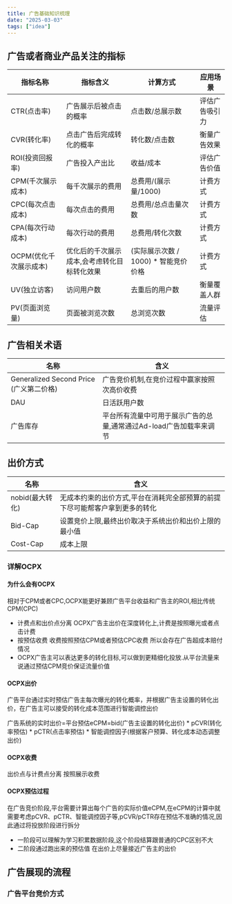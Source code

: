 ```yaml
---
title: 广告基础知识梳理
date: "2025-03-03"  
tags: ["idea"]
---
```



## 广告或者商业产品关注的指标  

| 指标名称 | 指标含义 | 计算方式 | 应用场景 |
|---------|---------|----------|----------|
| CTR(点击率) | 广告展示后被点击的概率 | 点击数/总展示数 | 评估广告吸引力 |
| CVR(转化率) | 点击广告后完成转化的概率 | 转化数/点击数 | 衡量广告效果 |
| ROI(投资回报率) | 广告投入产出比 | 收益/成本 | 评估广告价值 |
| CPM(千次展示成本) | 每千次展示的费用 | 总费用/(展示量/1000) | 计费方式 |
| CPC(每次点击成本) | 每次点击的费用 | 总费用/总点击量次数 | 计费方式  |
| CPA(每次行动成本) | 每次行动的费用 | 总费用/转化次数 | 计费方式  |
| OCPM(优化千次展示成本) | 优化后的千次展示成本,会考虑转化目标转化效果 | (实际展示次数 / 1000) * 智能竞价价格 | 计费方式  |
| UV(独立访客) | 访问用户数 | 去重后的用户数 | 衡量覆盖人群 |
| PV(页面浏览量) | 页面被浏览次数 | 总浏览次数 | 流量评估 |

## 广告相关术语
| 名称 | 含义 |  
|---------|---------|
| Generalized Second Price (广义第二价格) | 广告竞价机制,在竞价过程中赢家按照次高价收费 |
|  DAU | 日活跃用户数 |
| 广告库存 | 平台所有流量中可用于展示广告的总量,通常通过Ad-load广告加载率来调节 |

## 出价方式
| 名称 | 含义 |  
|---------|---------|
| nobid(最大转化) | 无成本约束的出价方式,平台在消耗完全部预算的前提下尽可能帮客户拿到更多的转化  |
| Bid-Cap  | 设置竞价上限,最终出价取决于系统出价和出价上限的最小值 |
| Cost-Cap |  成本上限 |


### 详解OCPX

#### 为什么会有OCPX
相对于CPM或者CPC,OCPX能更好兼顾广告平台收益和广告主的ROI,相比传统CPM(CPC)
* 计费点和出价点分离  OCPX广告主出价在深度转化上,计费是按照曝光或者点击计费
* 按预估收费 收费按照预估CPM或者预估CPC收费 所以会存在广告超成本赔付情况
* OCPX广告主可以表达更多的转化目标,可以做到更精细化投放.从平台流量来说通过预估CPM竞价保证流量价值


#### OCPX出价
广告平台通过实时预估广告主每次曝光的转化概率，并根据广告主设置的转化出价，在广告主可以接受的转化成本范围进行智能调控出价

广告系统的实时出价=平台预估eCPM=bid(广告主设置的转化出价) * pCVR(转化率预估) * pCTR(点击率预估) * 智能调控因子(根据客户预算、转化成本动态调整出价)

#### OCPX收费
出价点与计费点分离 按照展示收费

#### OCPX预估过程
在广告竞价阶段,平台需要计算出每个广告的实际价值eCPM,在eCPM的计算中就需要考虑pCVR、pCTR、智能调控因子等,pCVR/pCTR存在预估不准确的情况,因此通过将投放阶段进行拆分
* 一阶段可以理解为学习积累数据阶段,这个阶段结算跟普通的CPC区别不大
* 二阶段通过跑出来的预估值 在出价上尽量接近广告主的出价


## 广告展现的流程

### 广告平台竞价方式







